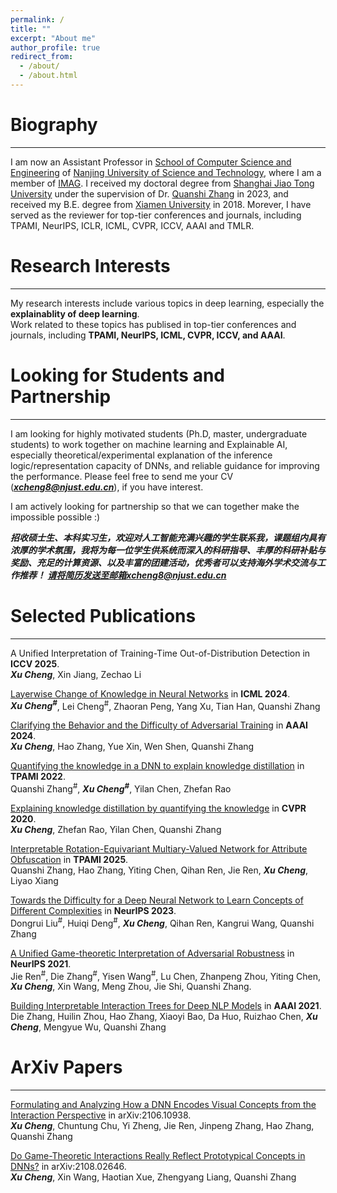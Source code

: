 ```yaml
---
permalink: /
title: ""
excerpt: "About me"
author_profile: true
redirect_from: 
  - /about/
  - /about.html
---
```



# Biography 
---
I am now an Assistant Professor in [School of Computer Science and Engineering](https://cs.njust.edu.cn) of [Nanjing University of Science and Technology](https://www.njust.edu.cn), where I am a member of [IMAG](https://imag-njust.net). I received my doctoral degree from [Shanghai Jiao Tong University](https://www.sjtu.edu.cn/) under the supervision of Dr. [Quanshi Zhang](http://qszhang.com/#) in 2023, and received my B.E. degree from [Xiamen University](https://www.xmu.edu.cn) in 2018. Morever, I have served as the reviewer for top-tier conferences and journals, including TPAMI, NeurIPS, ICLR, ICML, CVPR, ICCV, AAAI and TMLR.




# Research Interests 
---
My research interests include various topics in deep learning, especially the **explainablity of deep learning**.  
Work related to these topics has publised in top-tier conferences and journals, including **TPAMI, NeurIPS, ICML, CVPR, ICCV, and AAAI**.



# Looking for Students and Partnership
___
​I am looking for highly motivated students (Ph.D, master, undergraduate students) to work together on machine learning and Explainable AI, especially theoretical/experimental explanation of the inference logic/representation capacity of DNNs, and reliable guidance for improving the performance. Please feel free to send me your CV (_**xcheng8@njust.edu.cn**_), if you have interest.

I am actively looking for partnership so that we can together make the impossible possible :)

_**招收硕士生、本科实习生，欢迎对人工智能充满兴趣的学生联系我，课题组内具有浓厚的学术氛围，我将为每一位学生供系统而深入的科研指导、丰厚的科研补贴与奖励、充足的计算资源、以及丰富的团建活动，优秀者可以支持海外学术交流与工作推荐！
请将简历发送至邮箱xcheng8@njust.edu.cn**_


# Selected Publications
___
A Unified Interpretation of Training-Time Out-of-Distribution Detection in **ICCV 2025**.   
_**Xu Cheng**_, Xin Jiang, Zechao Li

[Layerwise Change of Knowledge in Neural Networks](https://proceedings.mlr.press/v235/cheng24b.html) in **ICML 2024**.   
_**Xu Cheng<sup>#</sup>**_, Lei Cheng<sup>#</sup>, Zhaoran Peng, Yang Xu, Tian Han, Quanshi Zhang

[Clarifying the Behavior and the Difficulty of Adversarial Training](https://ojs.aaai.org/index.php/AAAI/article/view/29032) in **AAAI 2024**.  
_**Xu Cheng**_, Hao Zhang, Yue Xin, Wen Shen, Quanshi Zhang

[Quantifying the knowledge in a DNN to explain knowledge distillation](https://ieeexplore.ieee.org/stamp/stamp.jsp?tp=&arnumber=9864081) in **TPAMI 2022**.  
Quanshi Zhang<sup>#</sup>, _**Xu Cheng<sup>#</sup>**_, Yilan Chen, Zhefan Rao

[Explaining knowledge distillation by quantifying the knowledge](https://openaccess.thecvf.com/content_CVPR_2020/papers/Cheng_Explaining_Knowledge_Distillation_by_Quantifying_the_Knowledge_CVPR_2020_paper.pdf) in **CVPR 2020**.  
_**Xu Cheng**_, Zhefan Rao, Yilan Chen, Quanshi Zhang

[Interpretable Rotation-Equivariant Multiary-Valued Network for Attribute Obfuscation](https://ieeexplore.ieee.org/abstract/document/11127007) in **TPAMI 2025**.  
Quanshi Zhang, Hao Zhang, Yiting Chen, Qihan Ren, Jie Ren, _**Xu Cheng**_, Liyao Xiang

[Towards the Difficulty for a Deep Neural Network to Learn Concepts of Different Complexities](https://proceedings.neurips.cc/paper_files/paper/2023/file/8143b8c73073a9a23b9c18e400066471-Paper-Conference.pdf) in **NeurIPS 2023**.  
Dongrui Liu<sup>#</sup>, Huiqi Deng<sup>#</sup>, _**Xu Cheng**_, Qihan Ren, Kangrui Wang, Quanshi Zhang

[A Unified Game-theoretic Interpretation of Adversarial Robustness](https://proceedings.neurips.cc/paper/2021/file/1f4fe6a4411edc2ff625888b4093e917-Paper.pdf) in **NeurIPS 2021**.  
Jie Ren<sup>#</sup>, Die Zhang<sup>#</sup>, Yisen Wang<sup>#</sup>, Lu Chen, Zhanpeng Zhou, Yiting Chen, _**Xu Cheng**_, Xin Wang, Meng Zhou, Jie Shi, Quanshi Zhang.

[Building Interpretable Interaction Trees for Deep NLP Models](https://cdn.aaai.org/ojs/17685/17685-13-21179-1-2-20210518.pdf) in **AAAI 2021**.  
Die Zhang, Huilin Zhou, Hao Zhang, Xiaoyi Bao, Da Huo, Ruizhao Chen, _**Xu Cheng**_, Mengyue Wu, Quanshi Zhang


# ArXiv Papers
---
[Formulating and Analyzing How a DNN Encodes Visual Concepts from the Interaction Perspective](https://arxiv.org/pdf/2106.10938) in arXiv:2106.10938.  
_**Xu Cheng**_, Chuntung Chu, Yi Zheng, Jie Ren, Jinpeng Zhang, Hao Zhang, Quanshi Zhang

[Do Game-Theoretic Interactions Really Reflect Prototypical Concepts in DNNs?](https://arxiv.org/pdf/2108.02646) in arXiv:2108.02646.  
_**Xu Cheng**_, Xin Wang, Haotian Xue, Zhengyang Liang, Quanshi Zhang









